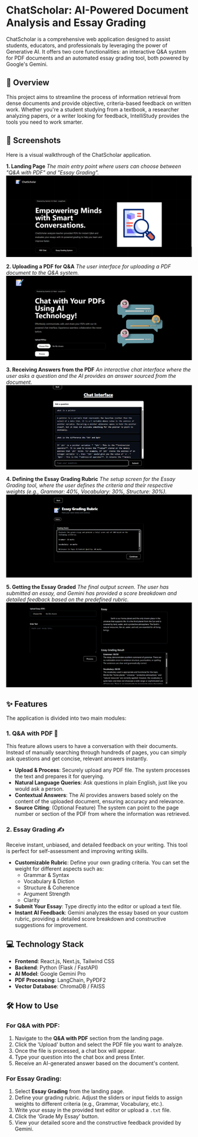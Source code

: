 # ChatScholar: AI-Powered Document Analysis and Essay Grading

ChatScholar is a comprehensive web application designed to assist students, educators, and professionals by leveraging the power of Generative AI. It offers two core functionalities: an interactive Q&A system for PDF documents and an automated essay grading tool, both powered by Google's Gemini.

## 🚀 Overview

This project aims to streamline the process of information retrieval from dense documents and provide objective, criteria-based feedback on written work. Whether you're a student studying from a textbook, a researcher analyzing papers, or a writer looking for feedback, IntelliStudy provides the tools you need to work smarter.

## 📸 Screenshots

Here is a visual walkthrough of the ChatScholar application.

**1. Landing Page**
*The main entry point where users can choose between "Q&A with PDF" and "Essay Grading".*
![Screenshot of the application's landing page showing two main options: Q&A with PDF and Essay Grading.](https://github.com/AnuragSinghDhami/ChatScholar/blob/main/static/phot1.png)

**2. Uploading a PDF for Q&A**
*The user interface for uploading a PDF document to the Q&A system.*
![Screenshot of the PDF upload interface. A user is selecting a PDF file from their local machine to start a Q&A session.](https://github.com/AnuragSinghDhami/ChatScholar/blob/main/static/phot2.png)

**3. Receiving Answers from the PDF**
*An interactive chat interface where the user asks a question and the AI provides an answer sourced from the document.*
![Screenshot of the Q&A chat window. The user has asked a question, and the AI has responded with a relevant answer extracted from the uploaded PDF.](https://github.com/AnuragSinghDhami/ChatScholar/blob/main/static/phot3.png)

**4. Defining the Essay Grading Rubric**
*The setup screen for the Essay Grading tool, where the user defines the criteria and their respective weights (e.g., Grammar: 40%, Vocabulary: 30%, Structure: 30%).*
![Screenshot showing the interface for setting up the essay grading rubric. There are sliders or input fields for Grammar, Vocabulary, and other criteria.](https://github.com/AnuragSinghDhami/ChatScholar/blob/main/static/phot4.png)

**5. Getting the Essay Graded**
*The final output screen. The user has submitted an essay, and Gemini has provided a score breakdown and detailed feedback based on the predefined rubric.*
![Screenshot displaying the results of an essay grade. It shows a final score, a breakdown by criteria, and specific feedback and suggestions for improvement from the Gemini model.](https://github.com/AnuragSinghDhami/ChatScholar/blob/main/static/phot5.png)


## ✨ Features

The application is divided into two main modules:

### 1. Q&A with PDF 📖

This feature allows users to have a conversation with their documents. Instead of manually searching through hundreds of pages, you can simply ask questions and get concise, relevant answers instantly.

-   **Upload & Process**: Securely upload any PDF file. The system processes the text and prepares it for querying.
-   **Natural Language Queries**: Ask questions in plain English, just like you would ask a person.
-   **Contextual Answers**: The AI provides answers based solely on the content of the uploaded document, ensuring accuracy and relevance.
-   **Source Citing**: (Optional Feature) The system can point to the page number or section of the PDF from where the information was retrieved.

### 2. Essay Grading ✍️

Receive instant, unbiased, and detailed feedback on your writing. This tool is perfect for self-assessment and improving writing skills.

-   **Customizable Rubric**: Define your own grading criteria. You can set the weight for different aspects such as:
    -   Grammar & Syntax
    -   Vocabulary & Diction
    -   Structure & Coherence
    -   Argument Strength
    -   Clarity
-   **Submit Your Essay**: Type directly into the editor or upload a text file.
-   **Instant AI Feedback**: Gemini analyzes the essay based on your custom rubric, providing a detailed score breakdown and constructive suggestions for improvement.

## 💻 Technology Stack

-   **Frontend**: React.js, Next.js, Tailwind CSS
-   **Backend**: Python (Flask / FastAPI)
-   **AI Model**: Google Gemini Pro
-   **PDF Processing**: LangChain, PyPDF2
-   **Vector Database**: ChromaDB / FAISS

## 🛠️ How to Use

### For Q&A with PDF:
1.  Navigate to the **Q&A with PDF** section from the landing page.
2.  Click the 'Upload' button and select the PDF file you want to analyze.
3.  Once the file is processed, a chat box will appear.
4.  Type your question into the chat box and press Enter.
5.  Receive an AI-generated answer based on the document's content.

### For Essay Grading:
1.  Select **Essay Grading** from the landing page.
2.  Define your grading rubric. Adjust the sliders or input fields to assign weights to different criteria (e.g., Grammar, Vocabulary, etc.).
3.  Write your essay in the provided text editor or upload a `.txt` file.
4.  Click the 'Grade My Essay' button.
5.  View your detailed score and the constructive feedback provided by Gemini.
